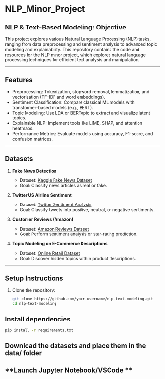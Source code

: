 # NLP_Minor_Project

## **NLP & Text-Based Modeling: Objective**
This project explores various Natural Language Processing (NLP) tasks, ranging from data preprocessing and sentiment analysis to advanced topic modeling and explainability. This repository contains the code and resources for the NLP minor project, which explores natural language processing techniques for efficient text analysis and manipulation.

---

## **Features**
- Preprocessing: Tokenization, stopword removal, lemmatization, and vectorization (TF-IDF and word embeddings).
- Sentiment Classification: Compare classical ML models with transformer-based models (e.g., BERT).
- Topic Modeling: Use LDA or BERTopic to extract and visualize latent topics.
- Explainable NLP: Implement tools like LIME, SHAP, and attention heatmaps.
- Performance Metrics: Evaluate models using accuracy, F1-score, and confusion matrices.

---

## **Datasets**
1. **Fake News Detection**  
   - Dataset: [Kaggle Fake News Dataset](https://www.kaggle.com/c/fake-news)  
   - Goal: Classify news articles as real or fake.

2. **Twitter US Airline Sentiment**  
   - Dataset: [Twitter Sentiment Analysis](https://www.kaggle.com/crowdflower/twitter-airline-sentiment)  
   - Goal: Classify tweets into positive, neutral, or negative sentiments.

3. **Customer Reviews (Amazon)**  
   - Dataset: [Amazon Reviews Dataset](https://www.kaggle.com/datasets/bittlingmayer/amazonreviews)  
   - Goal: Perform sentiment analysis or star-rating prediction.

4. **Topic Modeling on E-Commerce Descriptions**  
   - Dataset: [Online Retail Dataset](https://archive.ics.uci.edu/ml/datasets/online+retail)  
   - Goal: Discover hidden topics within product descriptions.

---

## **Setup Instructions**
1. Clone the repository:
   ```bash
   git clone https://github.com/your-username/nlp-text-modeling.git
   cd nlp-text-modeling
   ```
## **Install dependencies**
   ```bash
   pip install -r requirements.txt
   ```
## **Download the datasets and place them in the data/ folder**

## **Launch Jupyter Notebook/VSCode **


